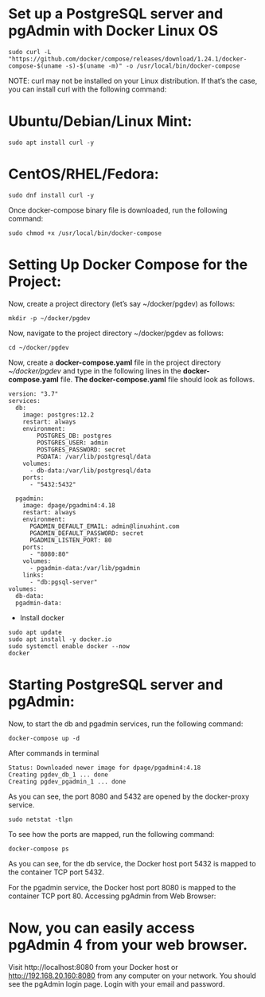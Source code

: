 # Set up a PostgreSQL server and pgAdmin with Docker Linux OS
```
sudo curl -L "https://github.com/docker/compose/releases/download/1.24.1/docker-compose-$(uname -s)-$(uname -m)" -o /usr/local/bin/docker-compose
```
NOTE: curl may not be installed on your Linux distribution. If that’s the case, you can install curl with the following command:
# Ubuntu/Debian/Linux Mint:
```
sudo apt install curl -y
```
# CentOS/RHEL/Fedora:
```
sudo dnf install curl -y
```
Once docker-compose binary file is downloaded, run the following command:
```
sudo chmod +x /usr/local/bin/docker-compose
```
# Setting Up Docker Compose for the Project:
Now, create a project directory (let’s say ~/docker/pgdev) as follows:
```
mkdir -p ~/docker/pgdev
```
Now, navigate to the project directory ~/docker/pgdev as follows:
```
cd ~/docker/pgdev
```
Now, create a **docker-compose.yaml** file in the project directory _~/docker/pgdev_ and type in the following lines in the **docker-compose.yaml** file.
**The docker-compose.yaml** file should look as follows.
```
version: "3.7"
services:
  db:
    image: postgres:12.2
    restart: always
    environment:
        POSTGRES_DB: postgres
        POSTGRES_USER: admin
        POSTGRES_PASSWORD: secret
        PGDATA: /var/lib/postgresql/data
    volumes:
      - db-data:/var/lib/postgresql/data
    ports:
      - "5432:5432"
 
  pgadmin:
    image: dpage/pgadmin4:4.18
    restart: always
    environment:
      PGADMIN_DEFAULT_EMAIL: admin@linuxhint.com
      PGADMIN_DEFAULT_PASSWORD: secret
      PGADMIN_LISTEN_PORT: 80
    ports:
      - "8080:80"
    volumes:
      - pgadmin-data:/var/lib/pgadmin
    links:
      - "db:pgsql-server"
volumes:
  db-data:
  pgadmin-data:
```
* Install docker 
```
sudo apt update
sudo apt install -y docker.io
sudo systemctl enable docker --now
docker
```
# Starting PostgreSQL server and pgAdmin:
Now, to start the db and pgadmin services, run the following command:
```
docker-compose up -d
```
After commands in terminal
```
Status: Downloaded newer image for dpage/pgadmin4:4.18
Creating pgdev_db_1 ... done
Creating pgdev_pgadmin_1 ... done
```
As you can see, the port 8080 and 5432 are opened by the docker-proxy service.
```
sudo netstat -tlpn
```
To see how the ports are mapped, run the following command:
```
docker-compose ps
```
As you can see, for the db service, the Docker host port 5432 is mapped to the container TCP port 5432.

For the pgadmin service, the Docker host port 8080 is mapped to the container TCP port 80.
Accessing pgAdmin from Web Browser:
# Now, you can easily access pgAdmin 4 from your web browser.

Visit http://localhost:8080 from your Docker host or http://192.168.20.160:8080 from any computer on your network. You should see the pgAdmin login page. Login with your email and password.


